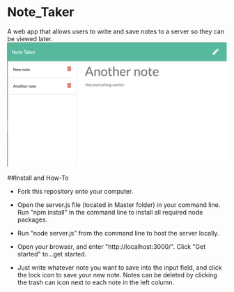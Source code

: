 # Note_Taker
A web app that allows users to write and save notes to a server so they can be viewed later.
![note taker example pic](note-taker-example.png)

##Install and How-To

* Fork this repository onto your computer.

* Open the server.js file (located in Master folder) in your command line. Run "npm install" in the command line to install all required node packages.

* Run "node server.js" from the command line to host the server locally.

* Open your browser, and enter "http://localhost:3000/". Click "Get started" to...get started.

* Just write whatever note you want to save into the input field, and click the lock icon to save your new note. Notes can be deleted by clicking the trash can icon next to each note in the left column.

